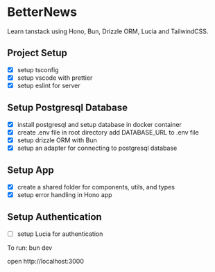 # BetterNews

Learn tanstack using Hono, Bun, Drizzle ORM, Lucia and TailwindCSS.

## Project Setup

- [x] setup tsconfig
- [x] setup vscode with prettier
- [x] setup eslint for server

## Setup Postgresql Database

- [x] install postgresql and setup database in docker container
- [x] create .env file in root directory add DATABASE_URL to .env file
- [x] setup drizzle ORM with Bun
- [x] setup an adapter for connecting to postgresql database

## Setup App

- [x] create a shared folder for components, utils, and types
- [x] setup error handling in Hono app

## Setup Authentication

- [ ] setup Lucia for authentication

To run: bun dev

open http://localhost:3000
